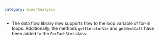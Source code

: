 ```yaml
---
category: minorAnalysis
---
```


* The data flow library now supports flow to the loop variable of for-in loops. Additionally, the methods `getIteratorVar` and `getNextCall` have been added to the `ForEachStmt` class.
